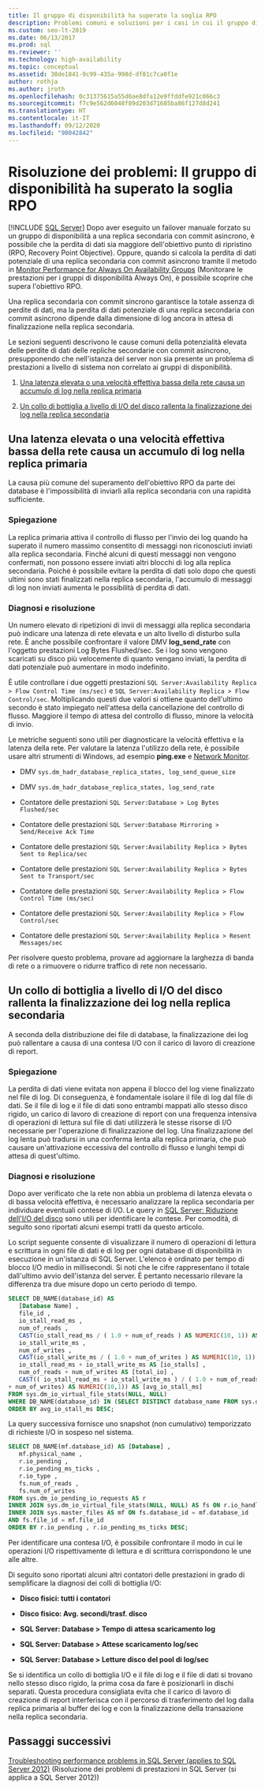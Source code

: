 ```yaml
---
title: Il gruppo di disponibilità ha superato la soglia RPO
description: Problemi comuni e soluzioni per i casi in cui il gruppo di disponibilità Always On supera l'obiettivo del punto di ripristino (RPO)
ms.custom: seo-lt-2019
ms.date: 06/13/2017
ms.prod: sql
ms.reviewer: ''
ms.technology: high-availability
ms.topic: conceptual
ms.assetid: 38de1841-9c99-435a-998d-df81c7ca0f1e
author: rothja
ms.author: jroth
ms.openlocfilehash: 0c31375615a55d6ae8dfa12e9ffddfe921c066c3
ms.sourcegitcommit: f7c9e562d6048f89d203d71685ba86f127d8d241
ms.translationtype: HT
ms.contentlocale: it-IT
ms.lasthandoff: 09/12/2020
ms.locfileid: "90042842"
---
```

# <a name="troubleshoot-availability-group-exceeded-rpo"></a>Risoluzione dei problemi: Il gruppo di disponibilità ha superato la soglia RPO
[!INCLUDE [SQL Server](../../../includes/applies-to-version/sqlserver.md)]
  Dopo aver eseguito un failover manuale forzato su un gruppo di disponibilità a una replica secondaria con commit asincrono, è possibile che la perdita di dati sia maggiore dell'obiettivo punto di ripristino (RPO, Recovery Point Objective). Oppure, quando si calcola la perdita di dati potenziale di una replica secondaria con commit asincrono tramite il metodo in [Monitor Performance for Always On Availability Groups](monitor-performance-for-always-on-availability-groups.md) (Monitorare le prestazioni per i gruppi di disponibilità Always On), è possibile scoprire che supera l'obiettivo RPO.  
  
 Una replica secondaria con commit sincrono garantisce la totale assenza di perdite di dati, ma la perdita di dati potenziale di una replica secondaria con commit asincrono dipende dalla dimensione di log ancora in attesa di finalizzazione nella replica secondaria.  
  
 Le sezioni seguenti descrivono le cause comuni della potenzialità elevata delle perdite di dati delle repliche secondarie con commit asincrono, presupponendo che nell'istanza del server non sia presente un problema di prestazioni a livello di sistema non correlato ai gruppi di disponibilità.  
  
1.  [Una latenza elevata o una velocità effettiva bassa della rete causa un accumulo di log nella replica primaria](#BKMK_LATENCY)  
  
2.  [Un collo di bottiglia a livello di I/O del disco rallenta la finalizzazione dei log nella replica secondaria](#BKMK_IO_BOTTLENECK)  
  
##  <a name="high-network-latency-or-low-network-throughput-causes-log-build-up-on-the-primary-replica"></a><a name="BKMK_LATENCY"></a> Una latenza elevata o una velocità effettiva bassa della rete causa un accumulo di log nella replica primaria  
 La causa più comune del superamento dell'obiettivo RPO da parte dei database è l'impossibilità di inviarli alla replica secondaria con una rapidità sufficiente.  
  
### <a name="explanation"></a>Spiegazione  
 La replica primaria attiva il controllo di flusso per l'invio dei log quando ha superato il numero massimo consentito di messaggi non riconosciuti inviati alla replica secondaria. Finché alcuni di questi messaggi non vengono confermati, non possono essere inviati altri blocchi di log alla replica secondaria. Poiché è possibile evitare la perdita di dati solo dopo che questi ultimi sono stati finalizzati nella replica secondaria, l'accumulo di messaggi di log non inviati aumenta le possibilità di perdita di dati.  
  
### <a name="diagnosis-and-resolution"></a>Diagnosi e risoluzione  
 Un numero elevato di ripetizioni di invii di messaggi alla replica secondaria può indicare una latenza di rete elevata e un alto livello di disturbo sulla rete. È anche possibile confrontare il valore DMV **log_send_rate** con l'oggetto prestazioni Log Bytes Flushed/sec. Se i log sono vengono scaricati su disco più velocemente di quanto vengano inviati, la perdita di dati potenziale può aumentare in modo indefinito.  
  
 È utile controllare i due oggetti prestazioni `SQL Server:Availability Replica > Flow Control Time (ms/sec)` e `SQL Server:Availability Replica > Flow Control/sec`. Moltiplicando questi due valori si ottiene quanto dell'ultimo secondo è stato impiegato nell'attesa della cancellazione del controllo di flusso. Maggiore il tempo di attesa del controllo di flusso, minore la velocità di invio.  
  
 Le metriche seguenti sono utili per diagnosticare la velocità effettiva e la latenza della rete. Per valutare la latenza l'utilizzo della rete, è possibile usare altri strumenti di Windows, ad esempio **ping.exe** e [Network Monitor](https://www.microsoft.com/p/network-monitor-pro-free-edition/9n8gdvj32gp7).  
  
-   DMV `sys.dm_hadr_database_replica_states, log_send_queue_size`  
  
-   DMV `sys.dm_hadr_database_replica_states, log_send_rate`  
  
-   Contatore delle prestazioni `SQL Server:Database > Log Bytes Flushed/sec`  
  
-   Contatore delle prestazioni `SQL Server:Database Mirroring > Send/Receive Ack Time`  
  
-   Contatore delle prestazioni `SQL Server:Availability Replica > Bytes Sent to Replica/sec`  
  
-   Contatore delle prestazioni `SQL Server:Availability Replica > Bytes Sent to Transport/sec`  
  
-   Contatore delle prestazioni `SQL Server:Availability Replica > Flow Control Time (ms/sec)`  
  
-   Contatore delle prestazioni `SQL Server:Availability Replica > Flow Control/sec`  
  
-   Contatore delle prestazioni `SQL Server:Availability Replica > Resent Messages/sec`  

Per risolvere questo problema, provare ad aggiornare la larghezza di banda di rete o a rimuovere o ridurre traffico di rete non necessario.  


##  <a name="disk-io-bottleneck-slows-down-log-hardening-on-the-secondary-replica"></a><a name="BKMK_IO_BOTTLENECK"></a> Un collo di bottiglia a livello di I/O del disco rallenta la finalizzazione dei log nella replica secondaria  
 A seconda della distribuzione dei file di database, la finalizzazione dei log può rallentare a causa di una contesa I/O con il carico di lavoro di creazione di report.  
  
### <a name="explanation"></a>Spiegazione  
 La perdita di dati viene evitata non appena il blocco del log viene finalizzato nel file di log. Di conseguenza, è fondamentale isolare il file di log dal file di dati. Se il file di log e il file di dati sono entrambi mappati allo stesso disco rigido, un carico di lavoro di creazione di report con una frequenza intensiva di operazioni di lettura sul file di dati utilizzerà le stesse risorse di I/O necessarie per l'operazione di finalizzazione del log. Una finalizzazione del log lenta può tradursi in una conferma lenta alla replica primaria, che può causare un'attivazione eccessiva del controllo di flusso e lunghi tempi di attesa di quest'ultimo.  
  
### <a name="diagnosis-and-resolution"></a>Diagnosi e risoluzione  
 Dopo aver verificato che la rete non abbia un problema di latenza elevata o di bassa velocità effettiva, è necessario analizzare la replica secondaria per individuare eventuali contese di I/O. Le query in [SQL Server: Riduzione dell'I/O del disco](https://technet.microsoft.com/magazine/jj643251.aspx) sono utili per identificare le contese. Per comodità, di seguito sono riportati alcuni esempi tratti da questo articolo.  
  
 Lo script seguente consente di visualizzare il numero di operazioni di lettura e scrittura in ogni file di dati e di log per ogni database di disponibilità in esecuzione in un'istanza di SQL Server. L'elenco è ordinato per tempo di blocco I/O medio in millisecondi. Si noti che le cifre rappresentano il totale dall'ultimo avvio dell'istanza del server. È pertanto necessario rilevare la differenza tra due misure dopo un certo periodo di tempo.  
  
```sql  
SELECT DB_NAME(database_id) AS   
   [Database Name] ,   
   file_id ,   
   io_stall_read_ms ,   
   num_of_reads ,   
   CAST(io_stall_read_ms / ( 1.0 + num_of_reads ) AS NUMERIC(10, 1)) AS [avg_read_stall_ms] ,   
   io_stall_write_ms ,   
   num_of_writes ,  
   CAST(io_stall_write_ms / ( 1.0 + num_of_writes ) AS NUMERIC(10, 1)) AS [avg_write_stall_ms] ,   
   io_stall_read_ms + io_stall_write_ms AS [io_stalls] ,   
   num_of_reads + num_of_writes AS [total_io] ,   
   CAST(( io_stall_read_ms + io_stall_write_ms ) / ( 1.0 + num_of_reads  
+ num_of_writes) AS NUMERIC(10,1)) AS [avg_io_stall_ms]  
FROM sys.dm_io_virtual_file_stats(NULL, NULL)  
WHERE DB_NAME(database_id) IN (SELECT DISTINCT database_name FROM sys.dm_hadr_database_replica_cluster_states)  
ORDER BY avg_io_stall_ms DESC;  
```  
  
 La query successiva fornisce uno snapshot (non cumulativo) temporizzato di richieste I/O in sospeso nel sistema.  
  
```sql  
SELECT DB_NAME(mf.database_id) AS [Database] ,   
   mf.physical_name ,  
   r.io_pending ,   
   r.io_pending_ms_ticks ,   
   r.io_type ,   
   fs.num_of_reads ,   
   fs.num_of_writes  
FROM sys.dm_io_pending_io_requests AS r   
INNER JOIN sys.dm_io_virtual_file_stats(NULL, NULL) AS fs ON r.io_handle = fs.file_handle   
INNER JOIN sys.master_files AS mf ON fs.database_id = mf.database_id  
AND fs.file_id = mf.file_id  
ORDER BY r.io_pending , r.io_pending_ms_ticks DESC;  
```  
  
 Per identificare una contesa I/O, è possibile confrontare il modo in cui le operazioni I/O rispettivamente di lettura e di scrittura corrispondono le une alle altre.  
  
 Di seguito sono riportati alcuni altri contatori delle prestazioni in grado di semplificare la diagnosi dei colli di bottiglia I/O:  
  
-   **Disco fisici: tutti i contatori**  
  
-   **Disco fisico: Avg. secondi/trasf. disco**  
  
-   **SQL Server: Database > Tempo di attesa scaricamento log**  
  
-   **SQL Server: Database > Attese scaricamento log/sec**  
  
-   **SQL Server: Database > Letture disco del pool di log/sec**  
  
 Se si identifica un collo di bottiglia I/O e il file di log e il file di dati si trovano nello stesso disco rigido, la prima cosa da fare è posizionarli in dischi separati. Questa procedura consigliata evita che il carico di lavoro di creazione di report interferisca con il percorso di trasferimento del log dalla replica primaria al buffer dei log e con la finalizzazione della transazione nella replica secondaria.  
  
## <a name="next-steps"></a>Passaggi successivi  
 [Troubleshooting performance problems in SQL Server (applies to SQL Server 2012)](https://msdn.microsoft.com/library/dd672789(v=SQL.100).aspx) (Risoluzione dei problemi di prestazioni in SQL Server (si applica a SQL Server 2012))  
  
  
